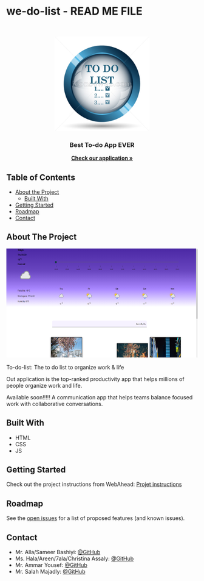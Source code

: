 # we-do-list - READ ME FILE

<!-- PROJECT LOGO -->
<br />

<p align="center">
  <img src="https://github.com/WebAhead7/we-do-list/blob/main/src/img/logo.PNG" width="250" height="248"/>
</p>
<p align="center">
  <h3 align="center">Best To-do App EVER</h3>
  <p align="center">
    <a href="https://webahead7.github.io/we-do-list/"><strong>Check our application »</strong></a>
  </p>
</p>



<!-- TABLE OF CONTENTS -->
## Table of Contents

* [About the Project](#about-the-project)
  * [Built With](#built-with)
* [Getting Started](#getting-started)
* [Roadmap](#roadmap)
* [Contact](#contact)


<!-- ABOUT THE PROJECT -->
## About The Project
<p align="center">
  <img src="https://github.com/WebAhead7/solid-umbrella/blob/main/src/imgs/screenshot.PNG" width="600" height="286" />
</p>
To-do-list: The to do list to organize work & life

Out application is the top-ranked productivity app that helps millions of people organize work and life.


Available soon!!!!!
A communication app that helps teams balance focused work with collaborative conversations.


## Built With
* HTML
* CSS
* JS


<!-- GETTING STARTED -->
## Getting Started

Check out the project instructions from WebAhead: [Projet instructions](https://github.com/WebAhead/master-reference/tree/master/coursebook/week-4/project)


<!-- ROADMAP -->
## Roadmap

See the [open issues](https://github.com/WebAhead7/we-do-list/issues) for a list of proposed features (and known issues).

<!-- CONTACT -->
## Contact

* Mr. Alla/Sameer Bashiyi: [@GitHub](https://github.com/alaabashiyi)
* Ms. Hala/Areen/7ala/Christina Assaly:  [@GitHub](https://github.com/halaassaly)
* Mr. Ammar Yousef:  [@GitHub](https://github.com/Ammaryus)
* Mr. Salah Majadly:  [@GitHub](https://github.com/mjmajadly)
